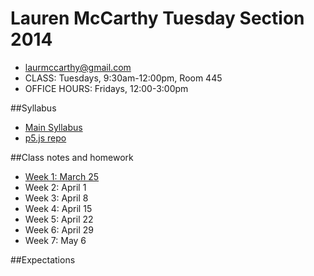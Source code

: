 Lauren McCarthy Tuesday Section 2014
====================================

* [laurmccarthy@gmail.com](mailto:laurmccarthy@gmail.com)
* CLASS: Tuesdays, 9:30am-12:00pm, Room 445
* OFFICE HOURS: Fridays, 12:00-3:00pm


##Syllabus

- [Main Syllabus](https://github.com/lmccart/itp-creative-js/blob/master/README.md) 
- [p5.js repo](https://github.com/lmccart/p5.js)


##Class notes and homework

* [Week 1: March 25](https://github.com/lmccart/itp-creative-js/wiki/McCarthy-Week-1)
* Week 2: April 1
* Week 3: April 8
* Week 4: April 15
* Week 5: April 22
* Week 6: April 29
* Week 7: May 6

##Expectations 


